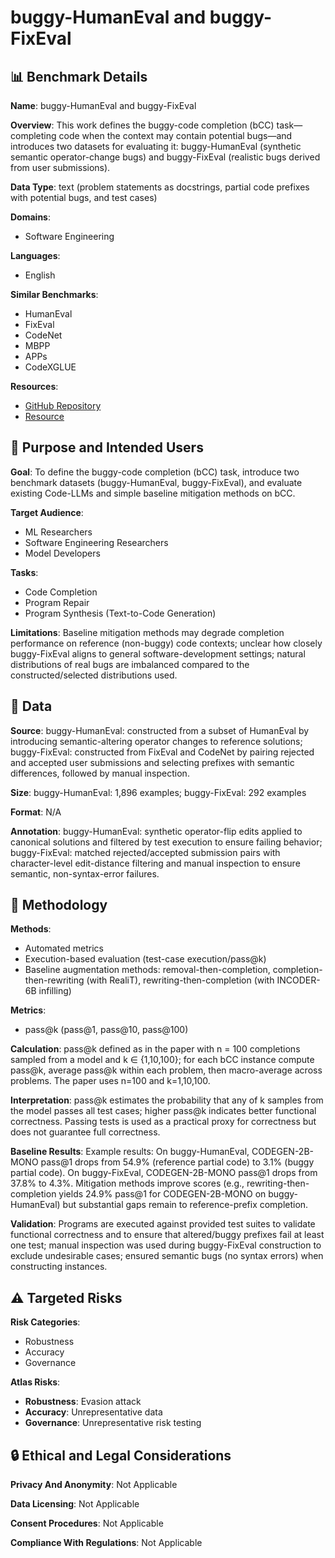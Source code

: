 # buggy-HumanEval and buggy-FixEval

## 📊 Benchmark Details

**Name**: buggy-HumanEval and buggy-FixEval

**Overview**: This work defines the buggy-code completion (bCC) task—completing code when the context may contain potential bugs—and introduces two datasets for evaluating it: buggy-HumanEval (synthetic semantic operator-change bugs) and buggy-FixEval (realistic bugs derived from user submissions).

**Data Type**: text (problem statements as docstrings, partial code prefixes with potential bugs, and test cases)

**Domains**:
- Software Engineering

**Languages**:
- English

**Similar Benchmarks**:
- HumanEval
- FixEval
- CodeNet
- MBPP
- APPs
- CodeXGLUE

**Resources**:
- [GitHub Repository](https://github.com/amazon-science/buggy-code-completion)
- [Resource](https://arxiv.org/abs/2306.03438v2)

## 🎯 Purpose and Intended Users

**Goal**: To define the buggy-code completion (bCC) task, introduce two benchmark datasets (buggy-HumanEval, buggy-FixEval), and evaluate existing Code-LLMs and simple baseline mitigation methods on bCC.

**Target Audience**:
- ML Researchers
- Software Engineering Researchers
- Model Developers

**Tasks**:
- Code Completion
- Program Repair
- Program Synthesis (Text-to-Code Generation)

**Limitations**: Baseline mitigation methods may degrade completion performance on reference (non-buggy) code contexts; unclear how closely buggy-FixEval aligns to general software-development settings; natural distributions of real bugs are imbalanced compared to the constructed/selected distributions used.

## 💾 Data

**Source**: buggy-HumanEval: constructed from a subset of HumanEval by introducing semantic-altering operator changes to reference solutions; buggy-FixEval: constructed from FixEval and CodeNet by pairing rejected and accepted user submissions and selecting prefixes with semantic differences, followed by manual inspection.

**Size**: buggy-HumanEval: 1,896 examples; buggy-FixEval: 292 examples

**Format**: N/A

**Annotation**: buggy-HumanEval: synthetic operator-flip edits applied to canonical solutions and filtered by test execution to ensure failing behavior; buggy-FixEval: matched rejected/accepted submission pairs with character-level edit-distance filtering and manual inspection to ensure semantic, non-syntax-error failures.

## 🔬 Methodology

**Methods**:
- Automated metrics
- Execution-based evaluation (test-case execution/pass@k)
- Baseline augmentation methods: removal-then-completion, completion-then-rewriting (with RealiT), rewriting-then-completion (with INCODER-6B infilling)

**Metrics**:
- pass@k (pass@1, pass@10, pass@100)

**Calculation**: pass@k defined as in the paper with n = 100 completions sampled from a model and k ∈ {1,10,100}; for each bCC instance compute pass@k, average pass@k within each problem, then macro-average across problems. The paper uses n=100 and k=1,10,100.

**Interpretation**: pass@k estimates the probability that any of k samples from the model passes all test cases; higher pass@k indicates better functional correctness. Passing tests is used as a practical proxy for correctness but does not guarantee full correctness.

**Baseline Results**: Example results: On buggy-HumanEval, CODEGEN-2B-MONO pass@1 drops from 54.9% (reference partial code) to 3.1% (buggy partial code). On buggy-FixEval, CODEGEN-2B-MONO pass@1 drops from 37.8% to 4.3%. Mitigation methods improve scores (e.g., rewriting-then-completion yields 24.9% pass@1 for CODEGEN-2B-MONO on buggy-HumanEval) but substantial gaps remain to reference-prefix completion.

**Validation**: Programs are executed against provided test suites to validate functional correctness and to ensure that altered/buggy prefixes fail at least one test; manual inspection was used during buggy-FixEval construction to exclude undesirable cases; ensured semantic bugs (no syntax errors) when constructing instances.

## ⚠️ Targeted Risks

**Risk Categories**:
- Robustness
- Accuracy
- Governance

**Atlas Risks**:
- **Robustness**: Evasion attack
- **Accuracy**: Unrepresentative data
- **Governance**: Unrepresentative risk testing

## 🔒 Ethical and Legal Considerations

**Privacy And Anonymity**: Not Applicable

**Data Licensing**: Not Applicable

**Consent Procedures**: Not Applicable

**Compliance With Regulations**: Not Applicable

